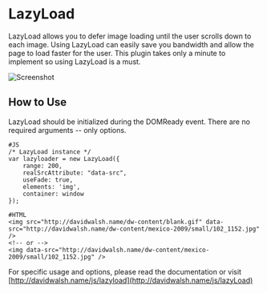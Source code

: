 LazyLoad
=========

LazyLoad allows you to defer image loading until the user scrolls down to each image. Using LazyLoad can easily save you bandwidth and allow the page to load faster for the user.  This plugin takes only a minute to implement so using LazyLoad is a must.

![Screenshot](http://davidwalsh.name/dw-content/lazyload.png)


How to Use
----------

LazyLoad should be initialized during the DOMReady event.  There are no required arguments -- only options.

	#JS
	/* LazyLoad instance */
	var lazyloader = new LazyLoad({
		range: 200,
		realSrcAttribute: "data-src",
		useFade: true,
		elements: 'img',
		container: window
	});
	
	#HTML
	<img src="http://davidwalsh.name/dw-content/blank.gif" data-src="http://davidwalsh.name/dw-content/mexico-2009/small/102_1152.jpg" />
	<!-- or -->
	<img data-src="http://davidwalsh.name/dw-content/mexico-2009/small/102_1152.jpg" />
	

For specific usage and options, please read the documentation or visit [http://davidwalsh.name/js/lazyload](http://davidwalsh.name/js/lazyLoad)